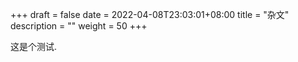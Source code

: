 +++ 
draft = false
date = 2022-04-08T23:03:01+08:00
title = "杂文"
description = ""
weight = 50
+++

这是个测试.
